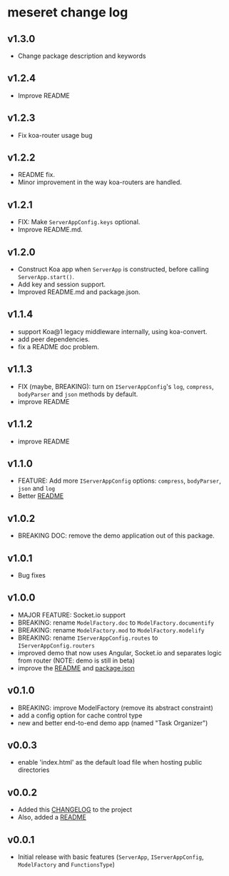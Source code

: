 # meseret change log

## v1.3.0

- Change package description and keywords

## v1.2.4

- Improve README

## v1.2.3

- Fix koa-router usage bug

## v1.2.2

- README fix.
- Minor improvement in the way koa-routers are handled.

## v1.2.1

- FIX: Make `ServerAppConfig.keys` optional.
- Improve README.md.

## v1.2.0

- Construct Koa app when `ServerApp` is constructed, before calling `ServerApp.start()`.
- Add key and session support.
- Improved README.md and package.json.

## v1.1.4

- support Koa@1 legacy middleware internally, using koa-convert.
- add peer dependencies.
- fix a README doc problem.

## v1.1.3

- FIX (maybe, BREAKING): turn on `IServerAppConfig`'s `log`, `compress`, `bodyParser` and `json` methods by default.
- improve README

## v1.1.2

- improve README

## v1.1.0

- FEATURE: Add more `IServerAppConfig` options: `compress`, `bodyParser`, `json` and `log`
- Better [README](README.md)

## v1.0.2

- BREAKING DOC: remove the demo application out of this package.

## v1.0.1

- Bug fixes

## v1.0.0

- MAJOR FEATURE: Socket.io support
- BREAKING: rename `ModelFactory.doc` to `ModelFactory.documentify`
- BREAKING: rename `ModelFactory.mod` to `ModelFactory.modelify`
- BREAKING: rename `IServerAppConfig.routes` to `IServerAppConfig.routers`
- improved demo that now uses Angular, Socket.io and separates logic from router (NOTE: demo is still in beta)
- improve the [README](README.md) and [package.json](package.json)

## v0.1.0

- BREAKING: improve ModelFactory (remove its abstract constraint)
- add a config option for cache control type
- new and better end-to-end demo app (named "Task Organizer")

## v0.0.3

- enable 'index.html' as the default load file when hosting public directories

## v0.0.2

- Added this [CHANGELOG](CHANGELOG.md) to the project
- Also, added a [README](README.md)

## v0.0.1

- Initial release with basic features (`ServerApp`, `IServerAppConfig`, `ModelFactory` and `FunctionsType`)
